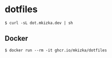 # dotfiles
```
$ curl -sL dot.mkizka.dev | sh
```

## Docker
```
$ docker run --rm -it ghcr.io/mkizka/dotfiles
```
